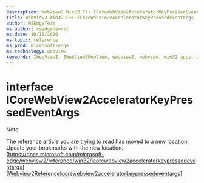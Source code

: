 ```yaml
---
description: WebView2 Win32 C++ ICoreWebView2AcceleratorKeyPressedEventArgs
title: WebView2 Win32 C++ ICoreWebView2AcceleratorKeyPressedEventArgs
author: MSEdgeTeam
ms.author: msedgedevrel
ms.date: 10/16/2020
ms.topic: reference
ms.prod: microsoft-edge
ms.technology: webview
keywords: IWebView2, IWebView2WebView, webview2, webview, win32 apps, win32, edge, ICoreWebView2, ICoreWebView2Controller, browser control, edge html, ICoreWebView2AcceleratorKeyPressedEventArgs
---
```


# interface ICoreWebView2AcceleratorKeyPressedEventArgs 

> [!NOTE]
> The reference article you are trying to read has moved to a new location.  
> Update your bookmarks with the new location.  
> [https://docs.microsoft.com/microsoft-edge/webview2/reference/win32/icorewebview2acceleratorkeypressedeventargs][Webview2ReferenceIcorewebview2acceleratorkeypressedeventargs].  

[Webview2ReferenceIcorewebview2acceleratorkeypressedeventargs]: /microsoft-edge/webview2/reference/win32/icorewebview2acceleratorkeypressedeventargs "interface ICoreWebView2AcceleratorKeyPressedEventArgs | Microsoft Docs"
